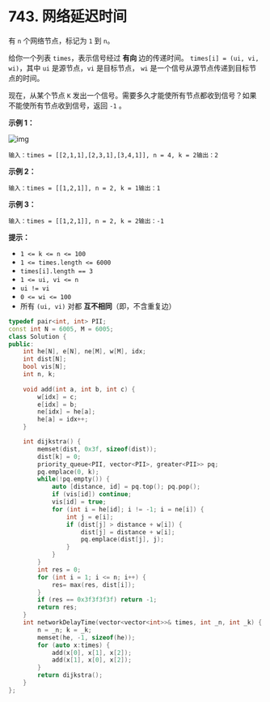 # 743. 网络延迟时间

有 `n` 个网络节点，标记为 `1` 到 `n`。

给你一个列表 `times`，表示信号经过 **有向** 边的传递时间。 `times[i] = (ui, vi, wi)`，其中 `ui` 是源节点，`vi` 是目标节点， `wi` 是一个信号从源节点传递到目标节点的时间。

现在，从某个节点 `K` 发出一个信号。需要多久才能使所有节点都收到信号？如果不能使所有节点收到信号，返回 `-1` 。

**示例 1：**

![img](https://assets.leetcode.com/uploads/2019/05/23/931\_example\_1.png)

```
输入：times = [[2,1,1],[2,3,1],[3,4,1]], n = 4, k = 2输出：2
```

**示例 2：**

```
输入：times = [[1,2,1]], n = 2, k = 1输出：1
```

**示例 3：**

```
输入：times = [[1,2,1]], n = 2, k = 2输出：-1
```

**提示：**

* `1 <= k <= n <= 100`
* `1 <= times.length <= 6000`
* `times[i].length == 3`
* `1 <= ui, vi <= n`
* `ui != vi`
* `0 <= wi <= 100`
* 所有 `(ui, vi)` 对都 **互不相同**（即，不含重复边）

```cpp
typedef pair<int, int> PII;
const int N = 6005, M = 6005;
class Solution {
public:
    int he[N], e[N], ne[M], w[M], idx;
    int dist[N];
    bool vis[N];
    int n, k;
    
    void add(int a, int b, int c) {
        w[idx] = c; 
        e[idx] = b; 
        ne[idx] = he[a]; 
        he[a] = idx++;
    }

    int dijkstra() {
        memset(dist, 0x3f, sizeof(dist));
        dist[k] = 0;
        priority_queue<PII, vector<PII>, greater<PII>> pq;
        pq.emplace(0, k);
        while(!pq.empty()) {
            auto [distance, id] = pq.top(); pq.pop();
            if (vis[id]) continue;
            vis[id] = true;
            for (int i = he[id]; i != -1; i = ne[i]) {
                int j = e[i];
                if (dist[j] > distance + w[i]) {
                    dist[j] = distance + w[i];
                    pq.emplace(dist[j], j);
                }
            }
        }
        int res = 0;
        for (int i = 1; i <= n; i++) {
            res= max(res, dist[i]);
        }
        if (res == 0x3f3f3f3f) return -1;
        return res;
    }
    int networkDelayTime(vector<vector<int>>& times, int _n, int _k) {
        n = _n; k = _k;
        memset(he, -1, sizeof(he));
        for (auto x:times) {
            add(x[0], x[1], x[2]);
            add(x[1], x[0], x[2]);
        }
        return dijkstra();
    }
};
```
